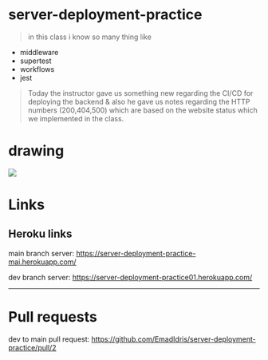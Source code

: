 # server-deployment-practice

> in this class i know so many thing like 

+ middleware
+ supertest
+ workflows
+ jest

> Today the instructor gave us something new regarding the CI/CD for deploying the backend & also he gave us notes regarding the HTTP numbers (200,404,500) which are based on the website status which we implemented in the class.

 # drawing
 
 ![](https://github.com/LTUC/amman-javascript-401d13/blob/main/class-01b/whiteboard/ci-cd-tdd.png?raw=true)

# Links
## Heroku links
main branch server: https://server-deployment-practice-mai.herokuapp.com/

dev branch server: https://server-deployment-practice01.herokuapp.com/

***

# Pull requests
dev to main pull request: https://github.com/EmadIdris/server-deployment-practice/pull/2
